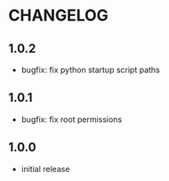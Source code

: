 # CHANGELOG

## 1.0.2
- bugfix: fix python startup script paths

## 1.0.1
- bugfix: fix root permissions

## 1.0.0
- initial release
